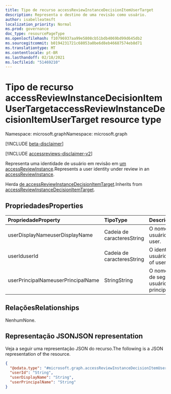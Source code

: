 ```yaml
---
title: Tipo de recurso accessReviewInstanceDecisionItemUserTarget
description: Representa o destino de uma revisão como usuário.
author: isabelleatmsft
localization_priority: Normal
ms.prod: governance
doc_type: resourcePageType
ms.openlocfilehash: f10796937aa99e5808cb51bdb4069bd99d645db2
ms.sourcegitcommit: b0194231721c68053a0be6d8eb46687574eb8d71
ms.translationtype: MT
ms.contentlocale: pt-BR
ms.lasthandoff: 02/18/2021
ms.locfileid: "51469210"
---
```

# <a name="accessreviewinstancedecisionitemusertarget-resource-type"></a><span data-ttu-id="6707c-103">Tipo de recurso accessReviewInstanceDecisionItemUserTarget</span><span class="sxs-lookup"><span data-stu-id="6707c-103">accessReviewInstanceDecisionItemUserTarget resource type</span></span>

<span data-ttu-id="6707c-104">Namespace: microsoft.graph</span><span class="sxs-lookup"><span data-stu-id="6707c-104">Namespace: microsoft.graph</span></span>

[!INCLUDE [beta-disclaimer](../../includes/beta-disclaimer.md)]

[!INCLUDE [accessreviews-disclaimer-v2](../../includes/accessreviews-disclaimer-v2.md)]

<span data-ttu-id="6707c-105">Representa uma identidade de usuário em revisão em [um accessReviewInstance](accessreviewinstance.md).</span><span class="sxs-lookup"><span data-stu-id="6707c-105">Represents a user identity under review in an [accessReviewInstance](accessreviewinstance.md).</span></span>

<span data-ttu-id="6707c-106">Herda [de accessReviewInstanceDecisionItemTarget](../resources/accessreviewinstancedecisionitemtarget.md).</span><span class="sxs-lookup"><span data-stu-id="6707c-106">Inherits from [accessReviewInstanceDecisionItemTarget](../resources/accessreviewinstancedecisionitemtarget.md).</span></span>

## <a name="properties"></a><span data-ttu-id="6707c-107">Propriedades</span><span class="sxs-lookup"><span data-stu-id="6707c-107">Properties</span></span>
|<span data-ttu-id="6707c-108">Propriedade</span><span class="sxs-lookup"><span data-stu-id="6707c-108">Property</span></span>|<span data-ttu-id="6707c-109">Tipo</span><span class="sxs-lookup"><span data-stu-id="6707c-109">Type</span></span>|<span data-ttu-id="6707c-110">Descrição</span><span class="sxs-lookup"><span data-stu-id="6707c-110">Description</span></span>|
|:---|:---|:---|
| <span data-ttu-id="6707c-111">userDisplayName</span><span class="sxs-lookup"><span data-stu-id="6707c-111">userDisplayName</span></span> | <span data-ttu-id="6707c-112">Cadeia de caracteres</span><span class="sxs-lookup"><span data-stu-id="6707c-112">String</span></span> | <span data-ttu-id="6707c-113">O nome do usuário.</span><span class="sxs-lookup"><span data-stu-id="6707c-113">The name of user.</span></span> |
| <span data-ttu-id="6707c-114">userId</span><span class="sxs-lookup"><span data-stu-id="6707c-114">userId</span></span> | <span data-ttu-id="6707c-115">Cadeia de caracteres</span><span class="sxs-lookup"><span data-stu-id="6707c-115">String</span></span> | <span data-ttu-id="6707c-116">O identificador do usuário.</span><span class="sxs-lookup"><span data-stu-id="6707c-116">The identifier of user.</span></span> |
| <span data-ttu-id="6707c-117">userPrincipalName</span><span class="sxs-lookup"><span data-stu-id="6707c-117">userPrincipalName</span></span> | <span data-ttu-id="6707c-118">String</span><span class="sxs-lookup"><span data-stu-id="6707c-118">String</span></span> | <span data-ttu-id="6707c-119">O nome da entidade de segurança do usuário.</span><span class="sxs-lookup"><span data-stu-id="6707c-119">The user principal name.</span></span> |

## <a name="relationships"></a><span data-ttu-id="6707c-120">Relações</span><span class="sxs-lookup"><span data-stu-id="6707c-120">Relationships</span></span>
<span data-ttu-id="6707c-121">Nenhum</span><span class="sxs-lookup"><span data-stu-id="6707c-121">None.</span></span>

## <a name="json-representation"></a><span data-ttu-id="6707c-122">Representação JSON</span><span class="sxs-lookup"><span data-stu-id="6707c-122">JSON representation</span></span>
<span data-ttu-id="6707c-123">Veja a seguir uma representação JSON do recurso.</span><span class="sxs-lookup"><span data-stu-id="6707c-123">The following is a JSON representation of the resource.</span></span>
<!-- {
  "blockType": "resource",
  "@odata.type": "microsoft.graph.accessReviewInstanceDecisionItemUserTarget"
}
-->
``` json
{
  "@odata.type": "#microsoft.graph.accessReviewInstanceDecisionItemUserTarget",
  "userId": "String",
  "userDisplayName": "String",
  "userPrincipalName": "String"
}
```

